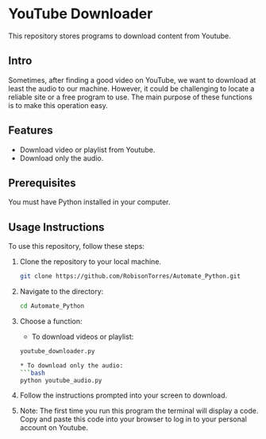 # YouTube Downloader

This repository stores programs to download content from Youtube.

## Intro

Sometimes, after finding a good video on YouTube, we want to download at least the audio to our machine. However, it could be challenging to locate a reliable site or a free program to use. The main purpose of these functions is to make this operation easy.

## Features 

 - Download video or playlist from Youtube.
 - Download only the audio.

## Prerequisites

You must have Python installed in your computer.

## Usage Instructions

To use this repository, follow these steps:

1. Clone the repository to your local machine.

   ```bash
   git clone https://github.com/RobisonTorres/Automate_Python.git

2. Navigate to the directory:

   ```bash
   cd Automate_Python

3. Choose a function:

    * To download videos or playlist:
    ```bash
   youtube_downloader.py

    * To download only the audio:
    ```bash
   python youtube_audio.py

4. Follow the instructions prompted into your screen to download.

5. Note: The first time you run this program the terminal will display a code. Copy and paste this code into your browser to log in to your personal account on Youtube. 
